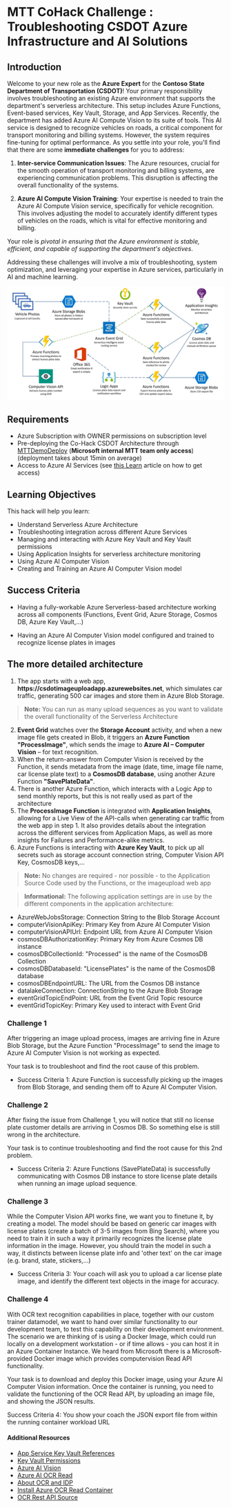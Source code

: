 # MTT CoHack Challenge : Troubleshooting CSDOT Azure Infrastructure and AI Solutions

## Introduction

Welcome to your new role as the **Azure Expert** for the **Contoso State Department of Transportation (CSDOT)**! Your primary responsibility involves troubleshooting an existing Azure environment that supports the department's serverless architecture. This setup includes Azure Functions, Event-based services, Key Vault, Storage, and App Services. Recently, the department has added Azure AI Compute Vision to its suite of tools. This AI service is designed to recognize vehicles on roads, a critical component for transport monitoring and billing systems. However, the system requires fine-tuning for optimal performance. As you settle into your role, you'll find that there are some **immediate challenges** for you to address: 

1. **Inter-service Communication Issues**: The Azure resources, crucial for the smooth operation of transport monitoring and billing systems, are experiencing communication problems. This disruption is affecting the overall functionality of the systems. 

2. **Azure AI Compute Vision Training**: Your expertise is needed to train the Azure AI Compute Vision service, specifically for vehicle recognition. This involves adjusting the model to accurately identify different types of vehicles on the roads, which is vital for effective monitoring and billing. 

Your role is *pivotal in ensuring that the Azure environment is stable, efficient, and capable of supporting the department's objectives*. 

Addressing these challenges will involve a mix of troubleshooting, system optimization, and leveraging your expertise in Azure services, particularly in AI and machine learning.

![CSDOT Azure Architecture](./images/CSDOT_architecture.jpg)

## Requirements

- Azure Subscription with OWNER permissions on  subscription level
- Pre-deploying the Co-Hack CSDOT Architecture through [MTTDemoDeploy](https://aka.ms/mttdemodeploy) (**Microsoft internal MTT team only access**) (deployment takes about 15min on average)
- Access to Azure AI Services (see [this Learn](https://learn.microsoft.com/en-us/legal/cognitive-services/openai/limited-access) article on how to get access)

## Learning Objectives

This hack will help you learn:

- Understand Serverless Azure Architecture
- Troubleshooting integration across different Azure Services
- Managing and interacting with Azure Key Vault and Key Vault permissions
- Using Application Insights for serverless architecture monitoring
- Using Azure AI Computer Vision 
- Creating and Training an Azure AI Computer Vision model

## Success Criteria

- Having a fully-workable Azure Serverless-based architecture working across all components (Functions, Event Grid, Azure Storage, Cosmos DB, Azure Key Vault,...)

- Having an Azure AI Computer Vision model configured and trained to recognize license plates in images

## The more detailed architecture

1.	The app starts with a web app, **https://<mttalias>csdotimageuploadapp.azurewebsites.net**, which simulates car traffic, generating 500 car images and store them in Azure Blob Storage.

> **Note:** You can run as many upload sequences as you want to validate the overall functionality of the Serverless Architecture

2.	**Event Grid** watches over the **Storage Account** activity, and when a new image file gets created in Blob, it triggers an **Azure Function "ProcessImage"**, which sends the image to **Azure AI – Computer Vision** – for text recognition.
3.	When the return-answer from Computer Vision is received by the Function, it sends metadata from the image (date, time, image file name, car license plate text) to a **CosmosDB database**, using another Azure Function **"SavePlateData"**.
4.	There is another Azure Function, which interacts with a Logic App to send monthly reports, but this is not really used as part of the architecture
5.	The **ProcessImage Function** is integrated with **Application Insights**, allowing for a Live View of the API-calls when generating car traffic from the web app in step 1. It also provides details about the integration across the different services from Application Maps, as well as more insights for Failures and Performance-alike metrics.
6.	Azure Functions is interacting with **Azure Key Vault**, to pick up all secrets such as storage account connection string, Computer Vision API Key, CosmosDB keys,… 

> **Note:** No changes are required - nor possible - to the Application Source Code used by the Functions, or the imageupload web app

> **Informational:** The following application settings are in use by the different components in the application architecture:

- AzureWebJobsStorage: Connection String to the Blob Storage Account
- computerVisionApiKey: Primary Key from Azure AI Computer Vision
- computerVisionAPIUrl: Endpoint URL from Azure AI Computer Vision
- cosmosDBAuthorizationKey: Primary Key from Azure Cosmos DB instance
- cosmosDBCollectionId: "Processed" is the name of the CosmosDB Collection
- cosmosDBDatabaseId: "LicensePlates" is the name of the CosmosDB database
- cosmosDBEndpointURL: The URL from the Cosmos DB instance
- datalakeConnection: ConnectionString to the Azure Blob Storage
- eventGridTopicEndPoint: URL from the Event Grid Topic resource
- eventGridTopicKey: Primary Key used to interact with Event Grid

### Challenge 1

After triggering an image upload process, images are arriving fine in Azure Blob Storage, but the Azure Function "ProcessImage" to send the image to Azure AI Computer Vision is not working as expected.

Your task is to troubleshoot and find the root cause of this problem. 

- Success Criteria 1: Azure Function is successfully picking up the images from Blob Storage, and sending them off to Azure AI Computer Vision.

### Challenge 2

After fixing the issue from Challenge 1, you will notice that still no license plate customer details are arriving in Cosmos DB. So something else is still wrong in the architecture.

Your task is to continue troubleshooting and find the root cause for this 2nd problem.

- Success Criteria 2: Azure Functions (SavePlateData) is successfully communicating with Cosmos DB instance to store license plate details when running an image upload sequence. 

### Challenge 3

While the Computer Vision API works fine, we want you to finetune it, by creating a model. The model should be based on generic car images with license plates (create a batch of 3-5 images from Bing Search), where you need to train it in such a way it primarily recognizes the license plate information in the image. However, you should train the model in such a way, it distincts between license plate info and 'other text' on the car image (e.g. brand, state, stickers,...)

- Success Criteria 3: Your coach will ask you to upload a car license plate image, and identify the different text objects in the image for accuracy.

### Challenge 4

With OCR text recognition capabilities in place, together with our custom trainer datamodel, we want to hand over similar functionality to our development team, to test this capability on their development environment. The scenario we are thinking of is using a Docker Image, which could run locally on a development workstation - or if time allows - you can host it in an Azure Container Instance. We heard from Microsoft there is a Microsoft-provided Docker image which provides computervision Read API functionality. 

Your task is to download and deploy this Docker image, using your Azure AI Computer Vision information. Once the container is running, you need to validate the functioning of the OCR Read API, by uploading an image file, and showing the JSON results. 

Success Criteria 4: You show your coach the JSON export file from within the running container workload URL

#### Additional Resources

- [App Service Key Vault References](https://learn.microsoft.com/en-us/azure/app-service/app-service-key-vault-references?tabs=azure-cli)
- [Key Vault Permissions](https://learn.microsoft.com/en-us/azure/key-vault/general/assign-access-policy?tabs=azure-portal)
- [Azure AI Vision](https://learn.microsoft.com/en-us/azure/ai-services/computer-vision/overview)
- [Azure AI OCR Read](https://learn.microsoft.com/en-us/azure/ai-services/computer-vision/quickstarts-sdk/client-library?tabs=linux%2Cvisual-studio&pivots=programming-language-csharp)
- [About OCR and IDP](https://learn.microsoft.com/en-us/azure/ai-services/computer-vision/overview-ocr)
- [Install Azure OCR Read Container](https://learn.microsoft.com/en-us/azure/ai-services/computer-vision/computer-vision-how-to-install-containers)
- [OCR Rest API Source](https://westus.dev.cognitive.microsoft.com/docs/services/computer-vision-v3-2/operations/5d986960601faab4bf452005)



